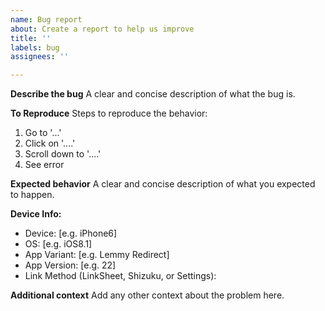 ```yaml
---
name: Bug report
about: Create a report to help us improve
title: ''
labels: bug
assignees: ''

---
```


**Describe the bug**
A clear and concise description of what the bug is.

**To Reproduce**
Steps to reproduce the behavior:
1. Go to '...'
2. Click on '....'
3. Scroll down to '....'
4. See error

**Expected behavior**
A clear and concise description of what you expected to happen.

**Device Info:**
 - Device: [e.g. iPhone6]
 - OS: [e.g. iOS8.1]
 - App Variant: [e.g. Lemmy Redirect]
 - App Version: [e.g. 22]
 - Link Method (LinkSheet, Shizuku, or Settings):

**Additional context**
Add any other context about the problem here.
